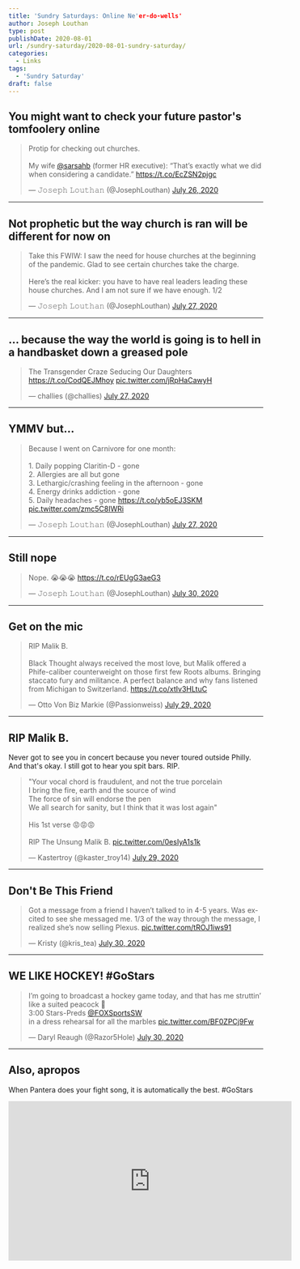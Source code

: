 ```yaml
---
title: 'Sundry Saturdays: Online Ne'er-do-wells'
author: Joseph Louthan
type: post
publishDate: 2020-08-01
url: /sundry-saturday/2020-08-01-sundry-saturday/
categories:
  - Links
tags:
  - 'Sundry Saturday'
draft: false
---
```


## You might want to check your future pastor's tomfoolery online

<blockquote class="twitter-tweet"><p lang="en" dir="ltr">Protip for checking out churches. <br><br>My wife <a href="https://twitter.com/sarsahb?ref_src=twsrc%5Etfw">@sarsahb</a> (former HR executive): “That’s exactly what we did when considering a candidate.” <a href="https://t.co/EcZSN2pjgc">https://t.co/EcZSN2pjgc</a></p>&mdash; 𝙹𝚘𝚜𝚎𝚙𝚑 𝙻𝚘𝚞𝚝𝚑𝚊𝚗 (@JosephLouthan) <a href="https://twitter.com/JosephLouthan/status/1287402049894862850?ref_src=twsrc%5Etfw">July 26, 2020</a></blockquote> <script async src="https://platform.twitter.com/widgets.js" charset="utf-8"></script>

------

## Not prophetic but the way church is ran will be different for now on

<blockquote class="twitter-tweet"><p lang="en" dir="ltr">Take this FWIW: I saw the need for house churches at the beginning of the pandemic. Glad to see certain churches take the charge. <br><br>Here’s the real kicker: you have to have real leaders leading these house churches. And I am not sure if we have enough. 1/2</p>&mdash; 𝙹𝚘𝚜𝚎𝚙𝚑 𝙻𝚘𝚞𝚝𝚑𝚊𝚗 (@JosephLouthan) <a href="https://twitter.com/JosephLouthan/status/1287594870039810049?ref_src=twsrc%5Etfw">July 27, 2020</a></blockquote> <script async src="https://platform.twitter.com/widgets.js" charset="utf-8"></script>


------

## ... because the way the world is going is to hell in a handbasket down a greased pole

<blockquote class="twitter-tweet"><p lang="en" dir="ltr">The Transgender Craze Seducing Our Daughters <a href="https://t.co/CodQEJMhoy">https://t.co/CodQEJMhoy</a> <a href="https://t.co/jRpHaCawyH">pic.twitter.com/jRpHaCawyH</a></p>&mdash; challies (@challies) <a href="https://twitter.com/challies/status/1287691168914997248?ref_src=twsrc%5Etfw">July 27, 2020</a></blockquote> <script async src="https://platform.twitter.com/widgets.js" charset="utf-8"></script>


------

## YMMV but...

<blockquote class="twitter-tweet"><p lang="en" dir="ltr">Because I went on Carnivore for one month:<br><br>1. Daily popping Claritin-D - gone<br>2. Allergies are all but gone<br>3. Lethargic/crashing feeling in the afternoon - gone<br>4. Energy drinks addiction - gone<br>5. Daily headaches - gone <a href="https://t.co/yb5oEJ3SKM">https://t.co/yb5oEJ3SKM</a> <a href="https://t.co/zmc5C8IWRi">pic.twitter.com/zmc5C8IWRi</a></p>&mdash; 𝙹𝚘𝚜𝚎𝚙𝚑 𝙻𝚘𝚞𝚝𝚑𝚊𝚗 (@JosephLouthan) <a href="https://twitter.com/JosephLouthan/status/1287733483150901251?ref_src=twsrc%5Etfw">July 27, 2020</a></blockquote> <script async src="https://platform.twitter.com/widgets.js" charset="utf-8"></script>


------

## Still nope

<blockquote class="twitter-tweet"><p lang="en" dir="ltr">Nope. 😭😭😭 <a href="https://t.co/rEUgG3aeG3">https://t.co/rEUgG3aeG3</a></p>&mdash; 𝙹𝚘𝚜𝚎𝚙𝚑 𝙻𝚘𝚞𝚝𝚑𝚊𝚗 (@JosephLouthan) <a href="https://twitter.com/JosephLouthan/status/1288634989572169730?ref_src=twsrc%5Etfw">July 30, 2020</a></blockquote> <script async src="https://platform.twitter.com/widgets.js" charset="utf-8"></script>

------

## Get on the mic

<blockquote class="twitter-tweet"><p lang="en" dir="ltr">RIP Malik B. <br><br>Black Thought always received the most love, but Malik offered a Phife-caliber counterweight on those first few Roots albums. Bringing staccato fury and militance. A perfect balance and why fans listened from Michigan to Switzerland. <a href="https://t.co/xtIv3HLtuC">https://t.co/xtIv3HLtuC</a></p>&mdash; Otto Von Biz Markie (@Passionweiss) <a href="https://twitter.com/Passionweiss/status/1288561346489942016?ref_src=twsrc%5Etfw">July 29, 2020</a></blockquote> <script async src="https://platform.twitter.com/widgets.js" charset="utf-8"></script>


------

## RIP Malik B.

Never got to see you in concert because you never toured outside Philly. And that's okay. I still got to hear you spit bars. RIP.

<blockquote class="twitter-tweet"><p lang="en" dir="ltr">&quot;Your vocal chord is fraudulent, and not the true porcelain<br>I bring the fire, earth and the source of wind<br>The force of sin will endorse the pen<br>We all search for sanity, but I think that it was lost again&quot;<br><br>His 1st verse 😡😡😡 <br><br>RIP The Unsung Malik B. <a href="https://t.co/0esIyA1s1k">pic.twitter.com/0esIyA1s1k</a></p>&mdash; Kastertroy (@kaster_troy14) <a href="https://twitter.com/kaster_troy14/status/1288534684255715329?ref_src=twsrc%5Etfw">July 29, 2020</a></blockquote> <script async src="https://platform.twitter.com/widgets.js" charset="utf-8"></script>


------

## Don't Be This Friend

<blockquote class="twitter-tweet"><p lang="en" dir="ltr">Got a message from a friend I haven’t talked to in 4-5 years. Was excited to see she messaged me. 1/3 of the way through the message, I realized she’s now selling Plexus. <a href="https://t.co/tROJ1iws91">pic.twitter.com/tROJ1iws91</a></p>&mdash; Kristy (@kris_tea) <a href="https://twitter.com/kris_tea/status/1288661311879094273?ref_src=twsrc%5Etfw">July 30, 2020</a></blockquote> <script async src="https://platform.twitter.com/widgets.js" charset="utf-8"></script>


------

## WE LIKE HOCKEY! #GoStars

<blockquote class="twitter-tweet"><p lang="en" dir="ltr">I’m going to broadcast a hockey game today, and that has me struttin’ like a suited peacock 🦚<br>3:00 Stars-Preds <a href="https://twitter.com/FOXSportsSW?ref_src=twsrc%5Etfw">@FOXSportsSW</a> <br>in a dress rehearsal for all the marbles <a href="https://t.co/BF0ZPCj9Fw">pic.twitter.com/BF0ZPCj9Fw</a></p>&mdash; Daryl Reaugh (@Razor5Hole) <a href="https://twitter.com/Razor5Hole/status/1288841692544667649?ref_src=twsrc%5Etfw">July 30, 2020</a></blockquote> <script async src="https://platform.twitter.com/widgets.js" charset="utf-8"></script>

------

## Also, apropos

When Pantera does your fight song, it is automatically the best. #GoStars

<iframe width="560" height="315" src="https://www.youtube.com/embed/RKqwX_nTy5c" frameborder="0" allow="accelerometer; autoplay; encrypted-media; gyroscope; picture-in-picture" allowfullscreen></iframe>

